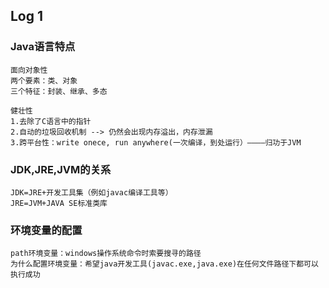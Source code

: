 ## Log 1

### Java语言特点

``` Java语言特点
面向对象性
两个要素：类、对象
三个特征：封装、继承、多态

健壮性
1.去除了C语言中的指针
2.自动的垃圾回收机制 --> 仍然会出现内存溢出，内存泄漏
3.跨平台性：write onece, run anywhere(一次编译，到处运行）————归功于JVM
```

### JDK,JRE,JVM的关系

``` 
JDK=JRE+开发工具集（例如javac编译工具等）
JRE=JVM+JAVA SE标准类库
```

### 环境变量的配置

```
path环境变量：windows操作系统命令时索要搜寻的路径
为什么配置环境变量：希望java开发工具(javac.exe,java.exe)在任何文件路径下都可以执行成功
```

### 
